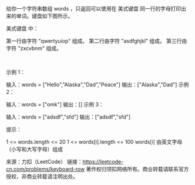 给你一个字符串数组 words ，只返回可以使用在 美式键盘 同一行的字母打印出来的单词。键盘如下图所示。

美式键盘 中：

第一行由字符 "qwertyuiop" 组成。
第二行由字符 "asdfghjkl" 组成。
第三行由字符 "zxcvbnm" 组成。


 

示例 1：

输入：words = ["Hello","Alaska","Dad","Peace"]
输出：["Alaska","Dad"]
示例 2：

输入：words = ["omk"]
输出：[]
示例 3：

输入：words = ["adsdf","sfd"]
输出：["adsdf","sfd"]


提示：

1 <= words.length <= 20
1 <= words[i].length <= 100
words[i] 由英文字母（小写和大写字母）组成

来源：力扣（LeetCode）
链接：https://leetcode-cn.com/problems/keyboard-row
著作权归领扣网络所有。商业转载请联系官方授权，非商业转载请注明出处。